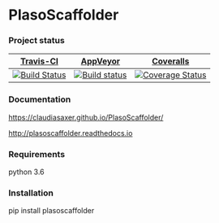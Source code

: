 # PlasoScaffolder

### Project status
[Travis-CI](https://travis-ci.org/) | [AppVeyor](https://ci.appveyor.com) | [Coveralls](https://coveralls.io/)
--- | --- | ---
[![Build Status](https://travis-ci.org/ClaudiaSaxer/PlasoScaffolder.svg?branch=master)](https://travis-ci.org/ClaudiaSaxer/PlasoScaffolder) | [![Build status](https://ci.appveyor.com/api/projects/status/ht9gqpd5r7gdutfv?svg=true)](https://ci.appveyor.com/project/ClaudiaSaxer/PlasoScaffolder) | [![Coverage Status](https://coveralls.io/repos/github/ClaudiaSaxer/PlasoScaffolder/badge.svg?branch=master)](https://coveralls.io/github/ClaudiaSaxer/PlasoScaffolder?branch=master)

### Documentation
https://claudiasaxer.github.io/PlasoScaffolder/

http://plasoscaffolder.readthedocs.io

### Requirements
python 3.6

### Installation
pip install plasoscaffolder
